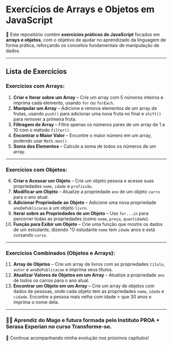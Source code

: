 # Exercícios de Arrays e Objetos em JavaScript

📂 Este repositório contém **exercícios práticos de JavaScript** focados em **arrays e objetos**, com o objetivo de ajudar no aprendizado da linguagem de forma prática, reforçando os conceitos fundamentais de manipulação de dados.

---

## Lista de Exercícios
### Exercícios com Arrays:
1. **Criar e Iterar sobre um Array** – Crie um array com 5 números inteiros e imprima cada elemento, usando `for` ou `forEach`.
2. **Manipular um Array** – Adicione e remova elementos de um array de frutas, usando `push()` para adicionar uma nova fruta no final e `shift()` para remover a primeira fruta.
3. **Filtragem de Array** – Filtre apenas os números pares de um array de 1 a 10 com o método `filter()`.
4. **Encontrar o Maior Valor** – Encontre o maior número em um array, podendo usar `Math.max()`.
5. **Soma dos Elementos** – Calcule a soma de todos os números de um array.

---

### Exercícios com Objetos:
6. **Criar e Acessar um Objeto** – Crie um objeto pessoa e acesse suas propriedades `nome`, `idade` e `profissão`.
7. **Modificar um Objeto** – Atualize a propriedade `ano` de um objeto `carro` para o ano atual.
8. **Adicionar Propriedade ao Objeto** – Adicione uma nova propriedade `anoDePublicacao` a um objeto `livro`.
9. **Iterar sobre as Propriedades de um Objeto** – Use `for...in` para percorrer todas as propriedades (como `nome`, `preço`, `quantidade`).
10. **Função para Exibir um Objeto** – Crie uma função que mostre os dados de um estudante, dizendo "O estudante `nome` tem `idade` anos e está cursando `curso`.

---

### Exercícios Combinados (Objetos e Arrays):
11. **Array de Objetos** – Crie um array de livros com as propriedades `título`, `autor` e `anoDePublicacao` e imprima seus títulos.
12. **Atualizar Valores de Objetos em um Array** – Atualize a propriedade `ano` de todos os carros para o ano atual.
13. **Encontrar um Objeto em um Array** – Crie um array de objetos com dados de pessoas, onde cada objeto tem as propriedades `nome`, `idade` e `cidade`. Encontre a pessoa mais velha com idade > que 30 anos e imprima o nome dela.

---

### 🧙‍♂️ Aprendiz do Mago e futura formada pelo Instituto PROA + Serasa Experian no curso Transforme-se.
🧩 Continue acompanhando minha evolução nos próximos capítulos!
